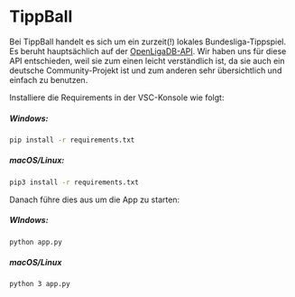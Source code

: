 # TippBall

Bei TippBall handelt es sich um ein zurzeit(!) lokales Bundesliga-Tippspiel. Es beruht hauptsächlich auf der 
[OpenLigaDB-API](https://www.openligadb.de). Wir haben uns für diese API entschieden, weil sie zum einen leicht verständlich ist, da
sie auch ein deutsche Community-Projekt ist und zum anderen sehr übersichtlich und einfach zu benutzen.

Installiere die Requirements in der VSC-Konsole wie folgt:

##### Windows:
```zsh
pip install -r requirements.txt 
```

##### macOS/Linux:
```zsh
pip3 install -r requirements.txt
``` 

Danach führe dies aus um die App zu starten: 

##### WIndows:
```zsh
python app.py
```

##### macOS/Linux
```zsh
python 3 app.py
```


